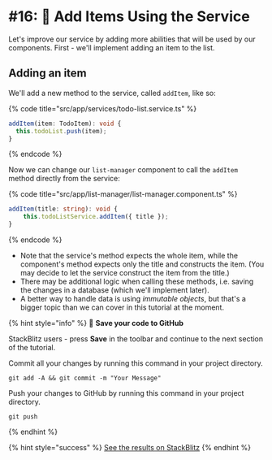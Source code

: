 # \#16: 🎁 Add Items Using the Service

Let's improve our service by adding more abilities that will be used by our components. First - we'll implement adding an item to the list.

## Adding an item

We'll add a new method to the service, called `addItem`, like so:

{% code title="src/app/services/todo-list.service.ts" %}
```typescript
addItem(item: TodoItem): void { 
  this.todoList.push(item);
}
```
{% endcode %}

Now we can change our `list-manager` component to call the `addItem` method directly from the service:

{% code title="src/app/list-manager/list-manager.component.ts" %}
```typescript
addItem(title: string): void {
    this.todoListService.addItem({ title });
}
```
{% endcode %}

* Note that the service's method expects the whole item, while the component's method expects only the title and constructs the item. \(You may decide to let the service construct the item from the title.\)
* There may be additional logic when calling these methods, i.e. saving the changes in a database \(which we'll implement later\).
* A better way to handle data is using _immutable objects_, but that's a bigger topic than we can cover in this tutorial at the moment.

{% hint style="info" %}
💾 **Save your code to GitHub**

StackBlitz users - press **Save** in the toolbar and continue to the next section of the tutorial.

Commit all your changes by running this command in your project directory.

```text
git add -A && git commit -m "Your Message"
```

Push your changes to GitHub by running this command in your project directory.

```text
git push
```
{% endhint %}

{% hint style="success" %}
[See the results on StackBlitz](https://stackblitz.com/github/ng-girls/todo-list-tutorial/tree/master/examples/0_16-add-items-using-the-service)
{% endhint %}

